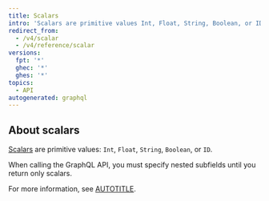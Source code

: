 ```yaml
---
title: Scalars
intro: 'Scalars are primitive values Int, Float, String, Boolean, or ID.'
redirect_from:
  - /v4/scalar
  - /v4/reference/scalar
versions:
  fpt: '*'
  ghec: '*'
  ghes: '*'
topics:
  - API
autogenerated: graphql
---
```


## About scalars

[Scalars](https://spec.graphql.org/June2018/#sec-Scalars) are primitive values: `Int`, `Float`, `String`, `Boolean`, or `ID`.

When calling the GraphQL API, you must specify nested subfields until you return only scalars.

For more information, see [AUTOTITLE](/graphql/guides/introduction-to-graphql#field).

<!-- Content after this section is automatically generated -->
